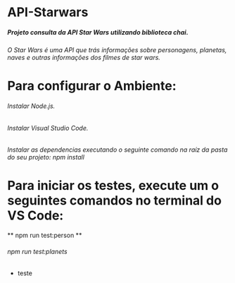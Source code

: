 # API-Starwars
##### Projeto consulta da API Star Wars utilizando biblioteca chai.
###### O Star Wars é uma API que trás informações sobre personagens, planetas, naves e outras informações dos filmes de star wars.

# Para configurar o Ambiente:
 
###### Instalar Node.js.
###### Instalar Visual Studio Code.
###### Instalar as dependencias executando o seguinte comando na raíz da pasta do seu projeto: npm install

# Para iniciar os testes, execute um o seguintes comandos no terminal do VS Code:
** npm run test:person **
###### npm run test:planets

* teste
  
